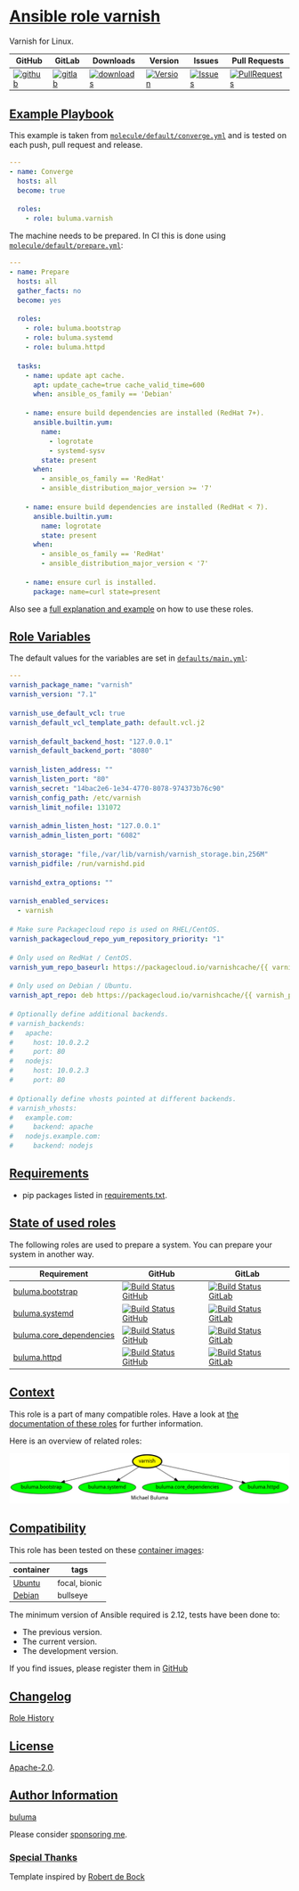 # [Ansible role varnish](#varnish)

Varnish for Linux.

|GitHub|GitLab|Downloads|Version|Issues|Pull Requests|
|------|------|-------|-------|------|-------------|
|[![github](https://github.com/buluma/ansible-role-varnish/actions/workflows/molecule.yml/badge.svg)](https://github.com/buluma/ansible-role-varnish/actions/workflows/molecule.yml)|[![gitlab](https://gitlab.com/shadowwalker/ansible-role-varnish/badges/master/pipeline.svg)](https://gitlab.com/shadowwalker/ansible-role-varnish)|[![downloads](https://img.shields.io/ansible/role/d/4876)](https://galaxy.ansible.com/buluma/varnish)|[![Version](https://img.shields.io/github/release/buluma/ansible-role-varnish.svg)](https://github.com/buluma/ansible-role-varnish/releases/)|[![Issues](https://img.shields.io/github/issues/buluma/ansible-role-varnish.svg)](https://github.com/buluma/ansible-role-varnish/issues/)|[![PullRequests](https://img.shields.io/github/issues-pr-closed-raw/buluma/ansible-role-varnish.svg)](https://github.com/buluma/ansible-role-varnish/pulls/)|

## [Example Playbook](#example-playbook)

This example is taken from [`molecule/default/converge.yml`](https://github.com/buluma/ansible-role-varnish/blob/master/molecule/default/converge.yml) and is tested on each push, pull request and release.

```yaml
---
- name: Converge
  hosts: all
  become: true

  roles:
    - role: buluma.varnish
```

The machine needs to be prepared. In CI this is done using [`molecule/default/prepare.yml`](https://github.com/buluma/ansible-role-varnish/blob/master/molecule/default/prepare.yml):

```yaml
---
- name: Prepare
  hosts: all
  gather_facts: no
  become: yes

  roles:
    - role: buluma.bootstrap
    - role: buluma.systemd
    - role: buluma.httpd

  tasks:
    - name: update apt cache.
      apt: update_cache=true cache_valid_time=600
      when: ansible_os_family == 'Debian'

    - name: ensure build dependencies are installed (RedHat 7+).
      ansible.builtin.yum:
        name:
          - logrotate
          - systemd-sysv
        state: present
      when:
        - ansible_os_family == 'RedHat'
        - ansible_distribution_major_version >= '7'

    - name: ensure build dependencies are installed (RedHat < 7).
      ansible.builtin.yum:
        name: logrotate
        state: present
      when:
        - ansible_os_family == 'RedHat'
        - ansible_distribution_major_version < '7'

    - name: ensure curl is installed.
      package: name=curl state=present
```

Also see a [full explanation and example](https://buluma.github.io/how-to-use-these-roles.html) on how to use these roles.

## [Role Variables](#role-variables)

The default values for the variables are set in [`defaults/main.yml`](https://github.com/buluma/ansible-role-varnish/blob/master/defaults/main.yml):

```yaml
---
varnish_package_name: "varnish"
varnish_version: "7.1"

varnish_use_default_vcl: true
varnish_default_vcl_template_path: default.vcl.j2

varnish_default_backend_host: "127.0.0.1"
varnish_default_backend_port: "8080"

varnish_listen_address: ""
varnish_listen_port: "80"
varnish_secret: "14bac2e6-1e34-4770-8078-974373b76c90"
varnish_config_path: /etc/varnish
varnish_limit_nofile: 131072

varnish_admin_listen_host: "127.0.0.1"
varnish_admin_listen_port: "6082"

varnish_storage: "file,/var/lib/varnish/varnish_storage.bin,256M"
varnish_pidfile: /run/varnishd.pid

varnishd_extra_options: ""

varnish_enabled_services:
  - varnish

# Make sure Packagecloud repo is used on RHEL/CentOS.
varnish_packagecloud_repo_yum_repository_priority: "1"

# Only used on RedHat / CentOS.
varnish_yum_repo_baseurl: https://packagecloud.io/varnishcache/{{ varnish_packagecloud_repo }}/el/{{ ansible_distribution_major_version|int }}/$basearch

# Only used on Debian / Ubuntu.
varnish_apt_repo: deb https://packagecloud.io/varnishcache/{{ varnish_packagecloud_repo }}/{{ ansible_distribution | lower }}/ {{ ansible_distribution_release }} main

# Optionally define additional backends.
# varnish_backends:
#   apache:
#     host: 10.0.2.2
#     port: 80
#   nodejs:
#     host: 10.0.2.3
#     port: 80

# Optionally define vhosts pointed at different backends.
# varnish_vhosts:
#   example.com:
#     backend: apache
#   nodejs.example.com:
#     backend: nodejs
```

## [Requirements](#requirements)

- pip packages listed in [requirements.txt](https://github.com/buluma/ansible-role-varnish/blob/master/requirements.txt).

## [State of used roles](#state-of-used-roles)

The following roles are used to prepare a system. You can prepare your system in another way.

| Requirement | GitHub | GitLab |
|-------------|--------|--------|
|[buluma.bootstrap](https://galaxy.ansible.com/buluma/bootstrap)|[![Build Status GitHub](https://github.com/buluma/ansible-role-bootstrap/workflows/Ansible%20Molecule/badge.svg)](https://github.com/buluma/ansible-role-bootstrap/actions)|[![Build Status GitLab](https://gitlab.com/shadowwalker/ansible-role-bootstrap/badges/master/pipeline.svg)](https://gitlab.com/shadowwalker/ansible-role-bootstrap)|
|[buluma.systemd](https://galaxy.ansible.com/buluma/systemd)|[![Build Status GitHub](https://github.com/buluma/ansible-role-systemd/workflows/Ansible%20Molecule/badge.svg)](https://github.com/buluma/ansible-role-systemd/actions)|[![Build Status GitLab](https://gitlab.com/shadowwalker/ansible-role-systemd/badges/master/pipeline.svg)](https://gitlab.com/shadowwalker/ansible-role-systemd)|
|[buluma.core_dependencies](https://galaxy.ansible.com/buluma/core_dependencies)|[![Build Status GitHub](https://github.com/buluma/ansible-role-core_dependencies/workflows/Ansible%20Molecule/badge.svg)](https://github.com/buluma/ansible-role-core_dependencies/actions)|[![Build Status GitLab](https://gitlab.com/shadowwalker/ansible-role-core_dependencies/badges/master/pipeline.svg)](https://gitlab.com/shadowwalker/ansible-role-core_dependencies)|
|[buluma.httpd](https://galaxy.ansible.com/buluma/httpd)|[![Build Status GitHub](https://github.com/buluma/ansible-role-httpd/workflows/Ansible%20Molecule/badge.svg)](https://github.com/buluma/ansible-role-httpd/actions)|[![Build Status GitLab](https://gitlab.com/shadowwalker/ansible-role-httpd/badges/master/pipeline.svg)](https://gitlab.com/shadowwalker/ansible-role-httpd)|

## [Context](#context)

This role is a part of many compatible roles. Have a look at [the documentation of these roles](https://buluma.github.io/) for further information.

Here is an overview of related roles:

![dependencies](https://raw.githubusercontent.com/buluma/ansible-role-varnish/png/requirements.png "Dependencies")

## [Compatibility](#compatibility)

This role has been tested on these [container images](https://hub.docker.com/u/buluma):

|container|tags|
|---------|----|
|[Ubuntu](https://hub.docker.com/repository/docker/buluma/ubuntu/general)|focal, bionic|
|[Debian](https://hub.docker.com/repository/docker/buluma/debian/general)|bullseye|

The minimum version of Ansible required is 2.12, tests have been done to:

- The previous version.
- The current version.
- The development version.

If you find issues, please register them in [GitHub](https://github.com/buluma/ansible-role-varnish/issues)

## [Changelog](#changelog)

[Role History](https://github.com/buluma/ansible-role-varnish/blob/master/CHANGELOG.md)

## [License](#license)

[Apache-2.0](https://github.com/buluma/ansible-role-varnish/blob/master/LICENSE).

## [Author Information](#author-information)

[buluma](https://buluma.github.io/)

Please consider [sponsoring me](https://github.com/sponsors/buluma).

### [Special Thanks](#special-thanks)

Template inspired by [Robert de Bock](https://github.com/robertdebock)
